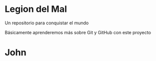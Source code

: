 # Legion del Mal

Un repositorio para conquistar el mundo

Básicamente aprenderemos más sobre Git y GitHub con este proyecto

# John

